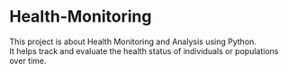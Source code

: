 # Health-Monitoring
This project is about Health Monitoring and Analysis using Python.\
It helps track and evaluate the health status of individuals or populations over time. 
